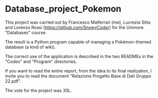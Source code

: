 # Database_project_Pokemon
This project was carried out by Francesco Malferrari (me), Lucrezia Sitta and Lorenzo Rossi (https://github.com/SnowyCoder) for the Unimore "Databases" course.

The result is a Python program capable of managing a Pokémon-themed database (a kind of wiki).

The correct use of the application is described in the two READMEs in the "Codes" and "Program" directories.

If you want to read the entire report, from the idea to its final realization, I invite you to read the document "Relazione Progetto Base di Dati Gruppo 22.pdf".

The vote for the project was 30L.
